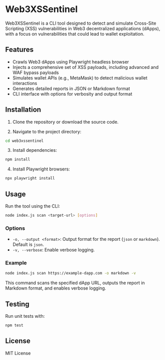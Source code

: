 # Web3XSSentinel

Web3XSSentinel is a CLI tool designed to detect and simulate Cross-Site Scripting (XSS) vulnerabilities in Web3 decentralized applications (dApps), with a focus on vulnerabilities that could lead to wallet exploitation.

## Features

- Crawls Web3 dApps using Playwright headless browser
- Injects a comprehensive set of XSS payloads, including advanced and WAF bypass payloads
- Simulates wallet APIs (e.g., MetaMask) to detect malicious wallet interactions
- Generates detailed reports in JSON or Markdown format
- CLI interface with options for verbosity and output format

## Installation

1. Clone the repository or download the source code.

2. Navigate to the project directory:

```bash
cd web3xssentinel
```

3. Install dependencies:

```bash
npm install
```

4. Install Playwright browsers:

```bash
npx playwright install
```

## Usage

Run the tool using the CLI:

```bash
node index.js scan <target-url> [options]
```

### Options

- `-o, --output <format>`: Output format for the report (`json` or `markdown`). Default is `json`.
- `-v, --verbose`: Enable verbose logging.

### Example

```bash
node index.js scan https://example-dapp.com -o markdown -v
```

This command scans the specified dApp URL, outputs the report in Markdown format, and enables verbose logging.

## Testing

Run unit tests with:

```bash
npm test
```

## License

MIT License
